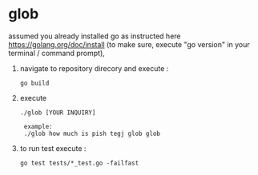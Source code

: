 # glob
assumed you already installed go as instructed here https://golang.org/doc/install (to make sure, execute "go version" in your terminal / command prompt),
1. navigate to repository direcory and execute :
    ```
    go build
    ```
2. execute 
    ```
    ./glob [YOUR INQUIRY]
    ```
        example: 
        ./glob how much is pish tegj glob glob
        
3. to run test execute :
    ```
    go test tests/*_test.go -failfast
    ```
